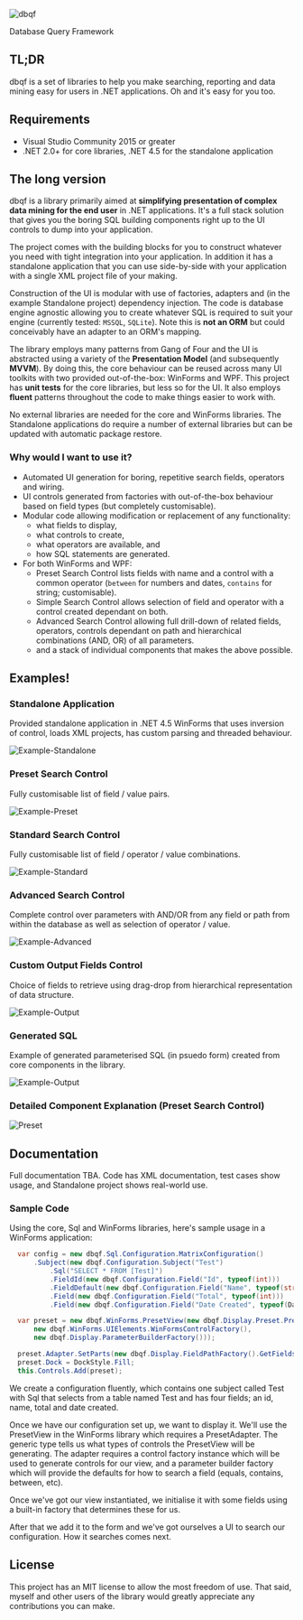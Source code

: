 ![dbqf](https://raw.githubusercontent.com/stuarta0/dbqf/master/resources/dbqf.png)

Database Query Framework

## TL;DR

dbqf is a set of libraries to help you make searching, reporting and data mining easy for users in .NET applications.  Oh and it's easy for you too.

## Requirements

- Visual Studio Community 2015 or greater
- .NET 2.0+ for core libraries, .NET 4.5 for the standalone application

## The long version

dbqf is a library primarily aimed at **simplifying presentation of complex data mining for the end user** in .NET applications.  It's a full stack solution that gives you the boring SQL building components right up to the UI controls to dump into your application.

The project comes with the building blocks for you to construct whatever you need with tight integration into your application.  In addition it has a standalone application that you can use side-by-side with your application with a single XML project file of your making.

Construction of the UI is modular with use of factories, adapters and (in the example Standalone project) dependency injection.  The code is database engine agnostic allowing you to create whatever SQL is required to suit your engine (currently tested: `MSSQL`, `SQLite`).  Note this is **not an ORM** but could conceivably have an adapter to an ORM's mapping.

The library employs many patterns from Gang of Four and the UI is abstracted using a variety of the **Presentation Model** (and subsequently **MVVM**).  By doing this, the core behaviour can be reused across many UI toolkits with two provided out-of-the-box: WinForms and WPF.  This project has **unit tests** for the core libraries, but less so for the UI.  It also employs **fluent** patterns throughout the code to make things easier to work with.

No external libraries are needed for the core and WinForms libraries.  The Standalone applications do require a number of external libraries but can be updated with automatic package restore.

### Why would I want to use it?
- Automated UI generation for boring, repetitive search fields, operators and wiring.
- UI controls generated from factories with out-of-the-box behaviour based on field types (but completely customisable).
- Modular code allowing modification or replacement of any functionality: 
  - what fields to display, 
  - what controls to create, 
  - what operators are available, and
  - how SQL statements are generated.
- For both WinForms and WPF:
  - Preset Search Control lists fields with name and a control with a common operator (`between` for numbers and dates, `contains` for string; customisable).
  - Simple Search Control allows selection of field and operator with a control created dependant on both.
  - Advanced Search Control allowing full drill-down of related fields, operators, controls dependant on path and hierarchical combinations (AND, OR) of all parameters.
  - and a stack of individual components that makes the above possible.


## Examples!

### Standalone Application
Provided standalone application in .NET 4.5 WinForms that uses inversion of control, loads XML projects, has custom parsing and threaded behaviour.

![Example-Standalone](https://raw.githubusercontent.com/stuarta0/dbqf/master/docs/example-loading.png)

### Preset Search Control 
Fully customisable list of field / value pairs.

![Example-Preset](https://raw.githubusercontent.com/stuarta0/dbqf/master/docs/example-preset.png)

### Standard Search Control
Fully customisable list of field / operator / value combinations.

![Example-Standard](https://raw.githubusercontent.com/stuarta0/dbqf/master/docs/example-standard.png)

### Advanced Search Control
Complete control over parameters with AND/OR from any field or path from within the database as well as selection of operator / value.

![Example-Advanced](https://raw.githubusercontent.com/stuarta0/dbqf/master/docs/example-advanced.png)

### Custom Output Fields Control
Choice of fields to retrieve using drag-drop from hierarchical representation of data structure.

![Example-Output](https://raw.githubusercontent.com/stuarta0/dbqf/master/docs/example-output.png)

### Generated SQL
Example of generated parameterised SQL (in psuedo form) created from core components in the library.

![Example-Output](https://raw.githubusercontent.com/stuarta0/dbqf/master/docs/example-sql.png)

### Detailed Component Explanation (Preset Search Control)

![Preset](https://raw.githubusercontent.com/stuarta0/dbqf/master/docs/preset.png)

## Documentation

Full documentation TBA.  Code has XML documentation, test cases show usage, and Standalone project shows real-world use.

### Sample Code

Using the core, Sql and WinForms libraries, here's sample usage in a WinForms application:

```c#
  var config = new dbqf.Sql.Configuration.MatrixConfiguration()
      .Subject(new dbqf.Configuration.Subject("Test")
          .Sql("SELECT * FROM [Test]")
          .FieldId(new dbqf.Configuration.Field("Id", typeof(int)))
          .FieldDefault(new dbqf.Configuration.Field("Name", typeof(string)))
          .Field(new dbqf.Configuration.Field("Total", typeof(int)))
          .Field(new dbqf.Configuration.Field("Date Created", typeof(DateTime))));

  var preset = new dbqf.WinForms.PresetView(new dbqf.Display.Preset.PresetAdapter<Control>(
      new dbqf.WinForms.UIElements.WinFormsControlFactory(), 
      new dbqf.Display.ParameterBuilderFactory()));

  preset.Adapter.SetParts(new dbqf.Display.FieldPathFactory().GetFields(config[0]));
  preset.Dock = DockStyle.Fill;
  this.Controls.Add(preset);
```

We create a configuration fluently, which contains one subject called Test with Sql that selects from a table named Test and has four fields; an id, name, total and date created.

Once we have our configuration set up, we want to display it.  We'll use the PresetView in the WinForms library which requires a PresetAdapter<Control>.  The generic type tells us what types of controls the PresetView will be generating.  The adapter requires a control factory instance which will be used to generate controls for our view, and a parameter builder factory which will provide the defaults for how to search a field (equals, contains, between, etc).

Once we've got our view instantiated, we initialise it with some fields using a built-in factory that determines these for us.

After that we add it to the form and we've got ourselves a UI to search our configuration.  How it searches comes next.


## License

This project has an MIT license to allow the most freedom of use.  That said, myself and other users of the library would greatly appreciate any contributions you can make.